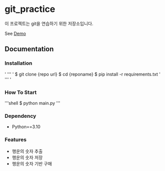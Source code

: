 # git_practice

이 프로젝트는 git을 연습하기 위한 저장소입니다.

See [Demo](https://www.google.com/)

## Documentation

### Installation

' ''' '
$ git clone {repo url}
$ cd {reponame}
$ pip install -r requirements.txt
' ''' '

### How To Start

'''shell
$ python main.py
'''

### Dependency

- Python==3.10

### Features

- 행운의 숫자 추출
- 행운의 숫자 저장
- 행운의 숫자 기반 구매

